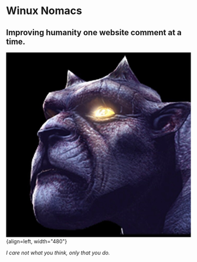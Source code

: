 # Winux Nomacs
## Improving humanity one website comment at a time.
![Image title](assets/img/Gargoyle.jpg){align=left, width="480"}

*I care not what you think, only that you do.*
